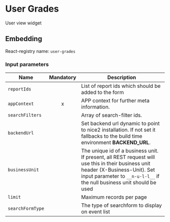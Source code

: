# User Grades

User view widget

## Embedding

React-registry name: `user-grades`

### Input parameters

| Name | Mandatory | Description |
|------|:---------:|-------------|
| `reportIds`      |   | List of report ids which should be added to the form
| `appContext`     | x | APP context for further meta information.
| `searchFilters`  |   | Array of search-filter ids.
| `backendUrl`     |   | Set backend url dynamic to point to nice2 installation. If not set it fallbacks to the build time environment __BACKEND_URL__.
| `businessUnit`   |   | The unique id of a business unit. If present, all REST request will use this in their business unit header (X-Business-Unit). Set input parameter to `__n-u-l-l__` if the null business unit should be used
| `limit`          |   | Maximum records per page
| `searchFormType` |   | The type of searchform to display on event list  